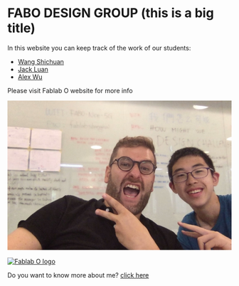 # FABO DESIGN GROUP (this is a big title)
In this website you can keep track of the work of our students:

* [Wang Shichuan](https://wangshichuan.github.io/Project-ReuseWaterAtHome/)
* [Jack Luan](https://jddwx.github.io/123456/)
* [Alex Wu](https://odmkm.github.io/HECZ_2018134/)

Please visit Fablab O website for more info

![a photo of saverio and jack](images/photo01.jpg)

[![Fablab O logo](http://fabacademy.org/2019/labs/oshanghai/images/fablabsio-image.jpg)](http://www.fablabo.com)

Do you want to know more about me?
[click here](aboutme.md)
